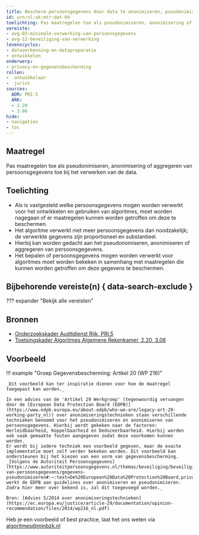 ```yaml
---
title: Bescherm persoonsgegevens door data te anonimiseren, pseudonimiseren of te aggregeren
id: urn:nl:ak:mtr:dat-04
toelichting: Pas maatregelen toe als pseudonimiseren, anonimisering of aggregeren van persoonsgegevens bij het verwerken van de data. 
vereiste:
- avg-03-minimale-verwerking-van-persoonsgegevens
- avg-12-beveiliging-van-verwerking
levenscyclus:
- dataverkenning-en-datapreparatie
- ontwikkelen
onderwerp:
- privacy-en-gegevensbescherming
rollen:
-  ontwikkelaar
-  jurist
sources:
  ADR: PRI.5
  ARK: 
  - 2.20
  - 3.06
hide:
- navigation
- toc
---
```


<!-- tags -->
## Maatregel

Pas maatregelen toe als pseudonimiseren, anonimisering of aggregeren van persoonsgegevens toe bij het verwerken van de data. 

## Toelichting
- Als is vastgesteld welke persoonsgegevens mogen worden verwerkt voor het ontwikkelen en gebruiken van algoritmes, moet worden nagegaan of er maatregelen kunnen worden getroffen om deze te beschermen.
- Het algoritme verwerkt niet meer persoonsgegevens dan noodzakelijk; de verwerkte gegevens zijn proportioneel en substantieel.
- Hierbij kan worden gedacht aan het pseudonomiseren, anonimiseren of aggregeren van persoonsgegevens.
- Het bepalen of persoonsgegevens mogen worden verwerkt voor algoritmes moet worden bekeken in samenhang met maatregelen die kunnen worden getroffen om deze gegevens te beschermen. 


## Bijbehorende vereiste(n) { data-search-exclude }
??? expander "Bekijk alle vereisten"
    <!-- list_vereisten_on_maatregelen_page -->

## Bronnen
- [Onderzoekskader Auditdienst Rijk, PRI.5](https://www.rijksoverheid.nl/documenten/rapporten/2023/07/11/onderzoekskader-algoritmes-adr-2023)
- [Toetsingskader Algoritmes Algemene Rekenkamer, 2.20, 3.06](https://www.rekenkamer.nl/onderwerpen/algoritmes/documenten/publicaties/2024/05/15/het-toetsingskader-aan-de-slag)

## Voorbeeld

!!! example "Groep Gegevensbescherming: Artikel 20 (WP 216)"

    _Dit voorbeeld kan ter inspiratie dienen voor hoe de maatregel toegepast kan worden._

    In een advies van de 'Artikel 29 Werkgroep' (tegenwoordig vervangen door de [European Data Protection Board (EDPB)](https://www.edpb.europa.eu/about-edpb/who-we-are/legacy-art-29-working-party_nl)) over anonimiseringstechnieken staan verschillende technieken benoemd voor het pseudonimiseren en anonimiseren van persoonsgegevens. Hierbij wordt gekeken naar de factoren: Herleidbaarheid, Koppelbaarheid en Deduceerbaarheid. Hierbij worden ook vaak gemaakte fouten aangegeven zodat deze voorkomen kunnen worden.
    Er wordt bij iedere techniek een voorbeeld gegeven, maar de exacte implementatie moet zelf verder bekeken worden. Dit voorbeeld kan ondersteunen bij het kiezen van een vorm van gegevensbescherming.
    _[Volgens de Autoriteit Persoonsgegevens](https://www.autoriteitpersoonsgegevens.nl/themas/beveiliging/beveiliging-van-persoonsgegevens/gegevens-pseudonimiseren#:~:text=De%20European%20Data%20Protection%20Board,privacytoezichthouders%20uit%20de%20EER%20samenwerken.) werkt de EDPB aan guidelines over anonimiseren en pseudonimiseren. Zodra hier meer over bekend is, zal dit toegevoegd worden._
        
    Bron: [Advies 5/2014 over anonimiseringstechnieken](https://ec.europa.eu/justice/article-29/documentation/opinion-recommendation/files/2014/wp216_nl.pdf)
Heb je een voorbeeld of best practice, laat het ons weten via [algoritmes@minbzk.nl](mailto:algoritmes@minbzk.nl)


